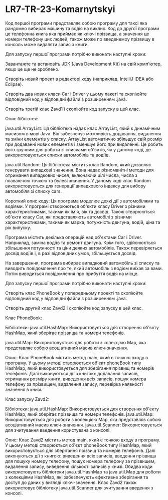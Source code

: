 # LR7-TR-23-Komarnytskyi
Код першої програми представляє собою програму для таксі яка рандомно вибирає машину та водія на виклик. Код до другої програми це телефонна книга яка приймає як ключі прізвища, а значення це номери телефону цих людей, також може по введенемоу прізвищу в консоль може видаляти запис з книги.

Для запуску першої програми потрібно виконати наступні кроки:

Завантажте та встановіть JDK (Java Development Kit) на свій комп'ютер, якщо це ще не зроблено.

Створіть новий проект в редакторі коду (наприклад, IntelliJ IDEA або Eclipse).

Створіть два нових класи Car і Driver у цьому пакеті та скопіюйте відповідний код у відповідні файли з розширенням .java.

Створіть третій клас Zavd1 і скопіюйте код запуску в цей клас.

Опис бібліотек:

java.util.ArrayList: Ця бібліотека надає клас ArrayList, який є динамічним масивом в мові Java. Він забезпечує можливість додавання, видалення та зміни елементів у списку. ArrayList автоматично збільшує свій розмір при додаванні нових елементів і зменшує його при видаленні. Це робить його зручним для роботи зі списками об'єктів, як у даному коді, де використовуються списки автомобілів та водіїв.

java.util.Random: Ця бібліотека містить клас Random, який дозволяє генерувати випадкові значення. Вона надає різноманітні методи для отримання випадкових чисел, включаючи цілі числа, числа з плаваючою точкою та булеві значення. У даному коді клас Random використовується для генерації випадкового індексу для вибору автомобіля зі списку cars.

Короткий опис коду: Ця програма моделює деякі дії з автомобілями та водіями. У програмі створюються об'єкти класу Driver з різними характеристиками, такими як ім'я, вік та досвід. Також створюються об'єкти класу Car, які представляють автомобілі з різними характеристиками, такими як марка, потужність двигуна, водій, ціна та рік випуску.

Програма містить декілька операцій над об'єктами Car і Driver. Наприклад, заміна водіїв та ремонт двигуна. Крім того, здійснюється збільшення потужності та ціни деяких автомобілів. Також перевіряється досвід водіїв і, в разі відповідних умов, збільшується досвід.

На завершення, програма вибирає випадковий автомобіль зі списку та виводить повідомлення про те, який автомобіль з водієм виїхав за вами. Потім виводиться повідомлення про прибуття водія на місце.

Для запуску першої програми потрібно виконати наступні кроки:

Створіть клас PhoneBook у попередньому проекті та скопіюйте відповідний код у відповідні файли з розширенням .java.

Створіть другий клас Zavd2 і скопіюйте код запуску в цей клас.

Клас PhoneBook:

Бібліотеки: java.util.HashMap: Використовується для створення об'єкту HashMap, який зберігає прізвища та номери телефонів.

java.util.Map: Використовується для роботи з колекцією Map, яка представляє собою асоціативний масив ключ-значення.

Опис: Клас PhoneBook містить метод main, який є точкою входу в програму. У цьому методі створюється об'єкт phoneBook типу HashMap, який використовується для зберігання прізвищ та номерів телефонів. Далі виконуються дії з книгою: додавання записів, отримання розміру книги, виведення всіх записів, пошук номера телефону за прізвищем, видалення запису, перевірка наявності значення в книзі.

Клас запуску Zavd2:

Бібліотеки: java.util.HashMap: Використовується для створення об'єкту HashMap, який зберігає прізвища та номери телефонів. java.util.Map: Використовується для роботи з колекцією Map, яка представляє собою асоціативний масив ключ-значення. java.util.Scanner: Використовується для зчитування введення користувача з консолі.

Опис: Клас Zavd2 містить метод main, який є точкою входу в програму. У цьому методі створюється об'єкт phoneBook типу HashMap, який використовується для зберігання прізвищ та номерів телефонів. Далі виконуються дії з книгою: виведення всіх записів, введення прізвища для пошуку номеру телефону, пошук номера телефону за прізвищем, видалення запису, виведення кількості записів у книзі. Обидва коди використовують бібліотеки java.util.HashMap та java.util.Map для роботи з колекціями HashMap, які забезпечують ефективне зберігання та доступ до даних у вигляді ключ-значення. Клас Zavd2 також використовує бібліотеку java.util.Scanner для зчитування введення з консолі.

